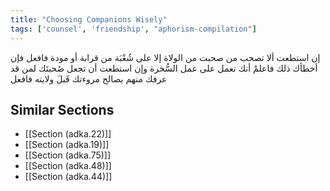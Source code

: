 ```yaml
---
title: "Choosing Companions Wisely"
tags: ['counsel', 'friendship', "aphorism-compilation"]
---
```


 إن استطعت ألا تصحب من صحبت من الولاة إلا على شُعْبَة من قرابة أو مودة فافعل فإن أخطأك ذلك فاعلمْ أنك تعمل على عمل السُّخرة وإن استطعت أن تجعل صُحبتَك لمن قد عرفك منهم بصالح مروءتك قَبلَ ولايته فافعل

## Similar Sections
- [[Section (adka.22)]]
 - [[Section (adka.19)]]
 - [[Section (adka.75)]]
 - [[Section (adka.48)]]
 - [[Section (adka.44)]]
